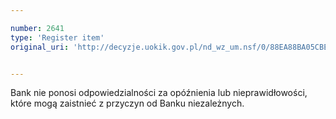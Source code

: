 ```yaml
---

number: 2641
type: 'Register item'
original_uri: 'http://decyzje.uokik.gov.pl/nd_wz_um.nsf/0/88EA88BA05CBE2E6C125792E00417557?OpenDocument'


---
```


Bank nie ponosi odpowiedzialności za opóźnienia lub nieprawidłowości, które mogą zaistnieć z przyczyn od Banku niezależnych.
